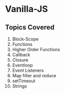 # Vanilla-JS
## Topics Covered
1. Block-Scope
2. Functions
3. Higher Order Functions
4. Callback
5. Closure
6. Eventloop
7. Event Listeners
8. Map filter and reduce
9. setTimeout
10. Strings